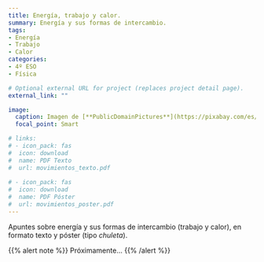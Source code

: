 ```yaml
---
title: Energía, trabajo y calor.
summary: Energía y sus formas de intercambio.
tags:
- Energía
- Trabajo
- Calor
categories:
- 4º ESO
- Física

# Optional external URL for project (replaces project detail page).
external_link: ""

image:
  caption: Imagen de [**PublicDomainPictures**](https://pixabay.com/es/users/publicdomainpictures-14/) en [Pixabay](https://pixabay.com/es/)
  focal_point: Smart

# links:
# - icon_pack: fas
#  icon: download
#  name: PDF Texto
#  url: movimientos_texto.pdf
  
# - icon_pack: fas
#  icon: download
#  name: PDF Póster
#  url: movimientos_poster.pdf
---
```


Apuntes sobre energía y sus formas de intercambio (trabajo y calor), en formato texto y póster (tipo _chuleta_).

{{% alert note %}}
Próximamente...
{{% /alert %}}
